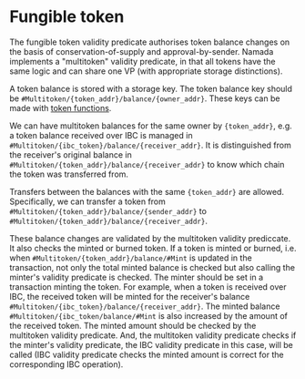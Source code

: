 # Fungible token

The fungible token validity predicate authorises token balance changes on the basis of conservation-of-supply and approval-by-sender. Namada implements a "multitoken" validity predicate, in that all tokens have the same logic and can share one VP (with appropriate storage distinctions).

A token balance is stored with a storage key. The token balance key should be `#Multitoken/{token_addr}/balance/{owner_addr}`. These keys can be made with [token functions](https://github.com/anoma/namada/blob/5da82f093f10c0381865accba99f60c557360c51/core/src/types/token.rs).

We can have multitoken balances for the same owner by `{token_addr}`, e.g. a token balance received over IBC is managed in `#Multitoken/{ibc_token}/balance/{receiver_addr}`. It is distinguished from the receiver's original balance in `#Multitoken/{token_addr}/balance/{receiver_addr}` to know which chain the token was transferred from.

Transfers between the balances with the same `{token_addr}` are allowed. Specifically, we can transfer a token from `#Multitoken/{token_addr}/balance/{sender_addr}` to `#Multitoken/{token_addr}/balance/{receiver_addr}`.

These balance changes are validated by the multitoken validity prediccate. It also checks the minted or burned token. If a token is minted or burned, i.e. when `#Multitoken/{token_addr}/balance/#Mint` is updated in the transaction, not only the total minted balance is checked but also calling the minter's validity predicate is checked. The minter should be set in a transaction minting the token. For example, when a token is received over IBC, the received token will be minted for the receiver's balance `#Multitoken/{ibc_token}/balance/{receiver_addr}`. The minted balance `#Multitoken/{ibc_token/balance/#Mint` is also increased by the amount of the received token. The minted amount should be checked by the multitoken validity predicate. And, the multitoken validity predicate checks if the minter's validity predicate, the IBC validity predicate in this case, will be called (IBC validity predicate checks the minted amount is correct for the corresponding IBC operation).
